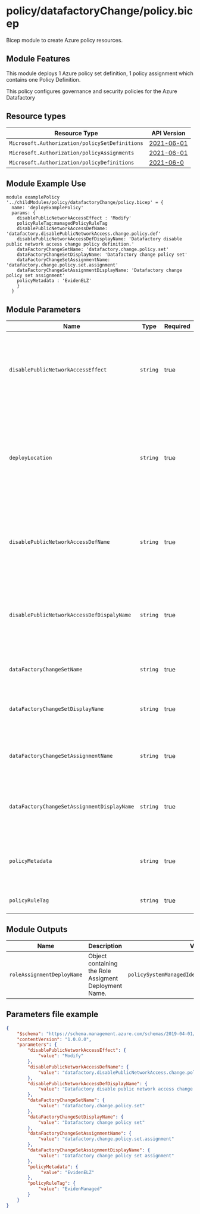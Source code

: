 # policy/datafactoryChange/policy.bicep
Bicep module to create Azure policy resources.

## Module Features
This module deploys 1 Azure policy set definition, 1 policy assignment which contains one Policy Definition.

This policy configures governance and security policies for the Azure Datafactory

## Resource types

| Resource Type | API Version |
| --- | --- |
| `Microsoft.Authorization/policySetDefinitions` | [2021-06-01](https://docs.microsoft.com/en-us/azure/templates/microsoft.authorization/2021-06-01/policysetdefinitions) |
| `Microsoft.Authorization/policyAssignments` | [2021-06-01](https://docs.microsoft.com/en-us/azure/templates/microsoft.authorization/2021-06-01/policyassignments) |
| `Microsoft.Authorization/policyDefinitions` | [2021-06-0](https://docs.microsoft.com/en-us/azure/templates/microsoft.authorization/2021-06-01/policyDefinitions) |


## Module Example Use
```bicep
module examplePolicy '../childModules/policy/datafactoryChange/policy.bicep' = {
  name: 'deployExamplePolicy'
  params: {
    disablePublicNetworkAccessEffect : 'Modify'
    policyRuleTag:managedPolicyRuleTag
    disablePublicNetworkAccessDefName: 'datafactory.disablePublicNetworkAccess.change.policy.def'
    disablePublicNetworkAccessDefDisplayName: 'Datafactory disable public network access change policy definition.'
    dataFactoryChangeSetName: 'datafactory.change.policy.set'
    dataFactoryChangeSetDisplayName: 'Datafactory change policy set'
    dataFactoryChangeSetAssignmentName: 'datafactory.change.policy.set.assignment'
    dataFactoryChangeSetAssignmentDisplayName: 'Datafactory change policy set assignment'
    policyMetadata : 'EvidenELZ'
    }
  }
```

## Module Parameters

| Name | Type | Required | Description |
| --- | --- | --- | --- |
| `disablePublicNetworkAccessEffect` | `string` | true | Desired effect to set, when a Data Factory instance with public network access enabled is detected.|
| `deployLocation` | `string` | true | Parameter used to return the current location of the deployment. The parameter is specifically used for naming the deployment |
| `disablePublicNetworkAccessDefName` | `string` | true | Datafactory disable public network access change policy definition name. |
| `disablePublicNetworkAccessDefDispalyName` | `string` | true | Datafactory disable public network access change policy definition display name |
| `dataFactoryChangeSetName` | `string` | true | set name for datafactory change initiative. |
| `dataFactoryChangeSetDisplayName` | `string` | true | set displayname for datafactory change initiative. |
| `dataFactoryChangeSetAssignmentName` | `string` | true | set assignment name for datafactory change initiative. |
| `dataFactoryChangeSetAssignmentDisplayName` | `string` | true | set assignment displayname for datafactory change initiative. |
| `policyMetadata` | `string` | true | Specify metadata source value required for billing and monitoring. |
| `policyRuleTag` | `string` | true | Tag used for the policy rule. |

## Module Outputs

| Name | Description | Value |
| --- | --- | --- |
| `roleAssignmentDeployName` | Object containing the Role Assigment Deployment Name. | `policySystemManagedIdentityRoleAssignment.name` |

## Parameters file example
```json
{
    "$schema": "https://schema.management.azure.com/schemas/2019-04-01/deploymentParameters.json#",
    "contentVersion": "1.0.0.0",
    "parameters": {
        "disablePublicNetworkAccessEffect": {
            "value": "Modify"
        },
        "disablePublicNetworkAccessDefName": {
            "value": "datafactory.disablePublicNetworkAccess.change.policy.def"
        },
        "disablePublicNetworkAccessDefDisplayName": {
            "value": "Datafactory disable public network access change policy definition."
        },
        "dataFactoryChangeSetName": {
            "value": "datafactory.change.policy.set"
        },
        "dataFactoryChangeSetDisplayName": {
            "value": "Datafactory change policy set"
        },
        "dataFactoryChangeSetAssignmentName": {
            "value": "datafactory.change.policy.set.assignment"
        },
        "dataFactoryChangeSetAssignmentDisplayName": {
            "value": "Datafactory change policy set assignment"
        },
        "policyMetadata": {
             "value": "EvidenELZ"
        },
        "policyRuleTag": {
            "value": "EvidenManaged"
        }
    }
}
```